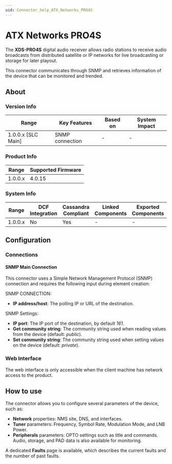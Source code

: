 ```yaml
---
uid: Connector_help_ATX_Networks_PRO4S
---
```


# ATX Networks PRO4S

The **XDS-PRO4S** digital audio receiver allows radio stations to receive audio broadcasts from distributed satellite or IP networks for live broadcasting or storage for later playout.

This connector communicates through SNMP and retrieves information of the device that can be monitored and trended.

## About

### Version Info

| Range                | Key Features     | Based on     | System Impact     |
|----------------------|------------------|--------------|-------------------|
| 1.0.0.x [SLC Main]   | SNMP connection  | -            | -                 |

### Product Info

| Range     | Supported Firmware     |
|-----------|------------------------|
| 1.0.0.x   | 4.0.15                 |

### System Info

| Range     | DCF Integration     | Cassandra Compliant     | Linked Components     | Exported Components     |
|-----------|---------------------|-------------------------|-----------------------|-------------------------|
| 1.0.0.x   | No                  | Yes                     | -                     | -                       |

## Configuration

### Connections

#### SNMP Main Connection

This connector uses a Simple Network Management Protocol (SNMP) connection and requires the following input during element creation:

SNMP CONNECTION:

- **IP address/host**: The polling IP or URL of the destination.

SNMP Settings:

- **IP port**: The IP port of the destination, by default *161*.
- **Get community string**: The community string used when reading values from the device (default: *public*).
- **Set community string**: The community string used when setting values on the device (default: *private*).

### Web Interface

The web interface is only accessible when the client machine has network access to the product.

## How to use

The connector allows you to configure several parameters of the device, such as:

- **Network** properties: NMS site, DNS, and interfaces.
- **Tuner** parameters: Frequency, Symbol Rate, Modulation Mode, and LNB Power.
- **Peripherals** parameters: OPTO settings such as title and commands. Audio, storage, and PAD data is also available for monitoring.

A dedicated **Faults** page is available, which describes the current faults and the number of past faults.
